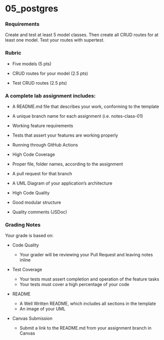 # 05_postgres

### Requirements

Create and test at least 5 model classes. Then create all CRUD routes for at least one model. Test your routes with supertest.

### Rubric 

* Five models (5 pts)

* CRUD routes for your model (2.5 pts)

* Test CRUD routes (2.5 pts)

### A complete lab assignment includes:
* A README.md file that describes your work, conforming to the template

* A unique branch name for each assignment (i.e. notes-class-01)

* Working feature requirements

* Tests that assert your features are working properly

* Running through GitHub Actions

* High Code Coverage

* Proper file, folder names, according to the assignment

* A pull request for that branch

* A UML Diagram of your application’s architecture

* High Code Quality

* Good modular structure

* Quality comments (JSDoc)

### Grading Notes
Your grade is based on:

* Code Quality
    * Your grader will be reviewing your Pull Request and leaving notes inline

* Test Coverage
    * Your tests must assert completion and operation of the feature tasks
    * Your tests must cover a high percentage of your code

* README
    * A Well Written README, which includes all sections in the template
    * An image of your UML

* Canvas Submission
    * Submit a link to the README.md from your assignment branch in Canvas
